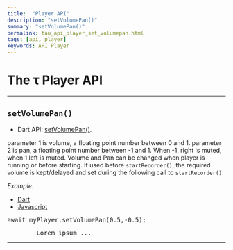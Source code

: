 ```yaml
---
title:  "Player API"
description: "setVolumePan()"
summary: "setVolumePan()"
permalink: tau_api_player_set_volumepan.html
tags: [api, player]
keywords: API Player
---
```

# The &tau; Player API
----------------------------------------------------------------------------------------------------------------------------------

## `setVolumePan()`

- Dart API: [setVolumePan()](pages/flutter-sound/api/player/FlutterSoundPlayer/setVolumePan.html).

parameter 1 is volume, a floating point number between 0 and 1.
parameter 2 is pan, a floating point number between -1 and 1. When -1, right is muted, when 1 left is muted.
Volume and Pan can be changed when player is running or before starting.
If used before `startRecorder()`, the required volume is kept/delayed and set during the following call to `startRecorder()`.

*Example:*
<ul id="profileTabs" class="nav nav-tabs">
    <li class="active"><a href="#dart" data-toggle="tab">Dart</a></li>
    <li><a href="#javascript" data-toggle="tab">Javascript</a></li>
</ul>
<div class="tab-content">

<div role="tabpanel" class="tab-pane active" id="dart">

<pre>
await myPlayer.setVolumePan(0.5,-0.5);
</pre>

</div>

<div role="tabpanel" class="tab-pane" id="javascript">
<pre>
        Lorem ipsum ...
</pre>
</div>

</div>

---------------------------------------------------------------------------------------------------------------------------------
